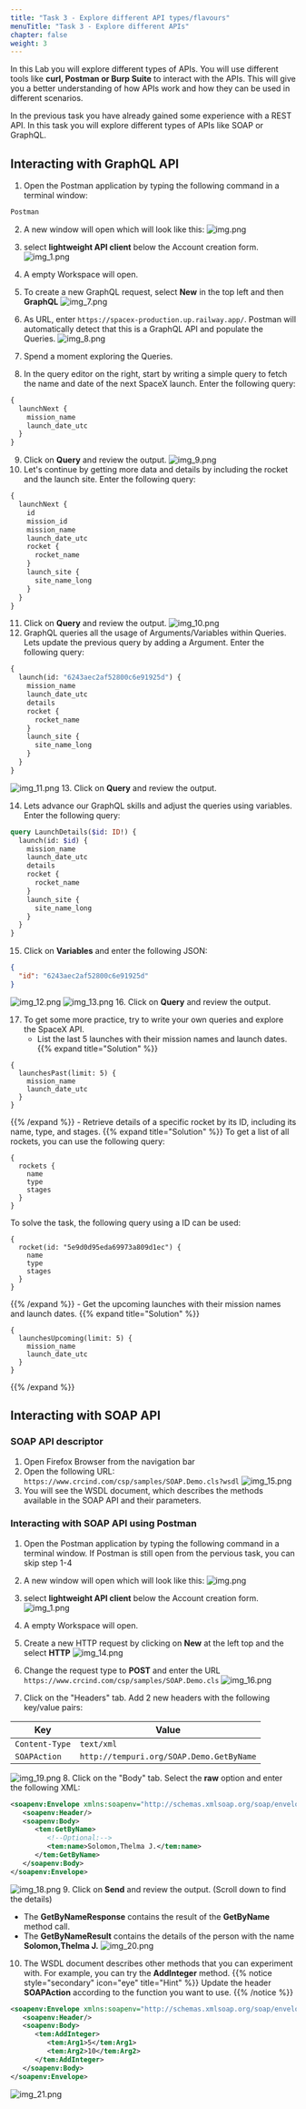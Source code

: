 ```yaml
---
title: "Task 3 - Explore different API types/flavours"
menuTitle: "Task 3 - Explore different APIs"
chapter: false
weight: 3
---
```

In this Lab you will explore different types of APIs. You will use different tools like **curl, Postman or Burp Suite** to interact with the APIs.
This will give you a better understanding of how APIs work and how they can be used in different scenarios.

In the previous task you have already gained some experience with a REST API. In this task you will explore different types of APIs like SOAP or GraphQL.

## Interacting with GraphQL API
1. Open the Postman application by typing the following command in a terminal window:
```bash
Postman
```
2. A new window will open which will look like this:
![img.png](img.png)

3. select **lightweight API client** below the Account creation form.
![img_1.png](img_1.png)

4. A empty Workspace will open.
5. To create a new GraphQL request, select **New** in the top left and then **GraphQL**
![img_7.png](img_7.png)

6. As URL, enter `https://spacex-production.up.railway.app/`. Postman will automatically detect that this is a GraphQL API and populate the Queries.
![img_8.png](img_8.png)
7. Spend a moment exploring the Queries.
8. In the query editor on the right, start by writing a simple query to fetch the name and date of the next SpaceX launch. Enter the following query:
```graphql
{
  launchNext {
    mission_name
    launch_date_utc
  }
}
```
9. Click on **Query** and review the output.
![img_9.png](img_9.png)
10. Let's continue by getting more data and details by including the rocket and the launch site. Enter the following query:
```graphql
{
  launchNext {
    id
    mission_id
    mission_name
    launch_date_utc
    rocket {
      rocket_name
    }
    launch_site {
      site_name_long
    }
  }
}
```
11. Click on **Query** and review the output.
![img_10.png](img_10.png)
12. GraphQL queries all the usage of Arguments/Variables within Queries. Lets update the previous query by adding a Argument. Enter the following query:
```graphql
{
  launch(id: "6243aec2af52800c6e91925d") {
    mission_name
    launch_date_utc
    details
    rocket {
      rocket_name
    }
    launch_site {
      site_name_long
    }
  }
}
```
![img_11.png](img_11.png)
13. Click on **Query** and review the output.

14. Lets advance our GraphQL skills and adjust the queries using variables. Enter the following query:
```graphql
query LaunchDetails($id: ID!) {
  launch(id: $id) {
    mission_name
    launch_date_utc
    details
    rocket {
      rocket_name
    }
    launch_site {
      site_name_long
    }
  }
}
```
15. Click on **Variables** and enter the following JSON:
```json
{
  "id": "6243aec2af52800c6e91925d"
}
```
![img_12.png](img_12.png)
![img_13.png](img_13.png)
16. Click on **Query** and review the output.

17. To get some more practice, try to write your own queries and explore the SpaceX API.
    - List the last 5 launches with their mission names and launch dates.
{{% expand title="Solution" %}}
```grapql
{
  launchesPast(limit: 5) {
    mission_name
    launch_date_utc
  }
}
```
{{% /expand %}}
    - Retrieve details of a specific rocket by its ID, including its name, type, and stages.
{{% expand title="Solution" %}}
To get a list of all rockets, you can use the following query:
```grapql
{
  rockets {
    name
    type
    stages
  }
}
```
To solve the task, the following query using a ID can be used:
```grapql
{
  rocket(id: "5e9d0d95eda69973a809d1ec") {
    name
    type
    stages
  }
}
```
{{% /expand %}}
    - Get the upcoming launches with their mission names and launch dates.
{{% expand title="Solution" %}}
```grapql
{
  launchesUpcoming(limit: 5) {
    mission_name
    launch_date_utc
  }
}
```
{{% /expand %}}

## Interacting with SOAP API
### SOAP API descriptor
1. Open Firefox Browser from the navigation bar
2. Open the following URL: ```https://www.crcind.com/csp/samples/SOAP.Demo.cls?wsdl```
![img_15.png](img_15.png)
3. You will see the WSDL document, which describes the methods available in the SOAP API and their parameters.

### Interacting with SOAP API using Postman
1. Open the Postman application by typing the following command in a terminal window. If Postman is still open from the pervious task, you can skip step 1-4

2. A new window will open which will look like this:
![img.png](img.png)

3. select **lightweight API client** below the Account creation form.
![img_1.png](img_1.png)

4. A empty Workspace will open.
5. Create a new HTTP request by clicking on **New** at the left top and the select **HTTP**
![img_14.png](img_14.png)
6. Change the request type to **POST** and enter the URL `https://www.crcind.com/csp/samples/SOAP.Demo.cls`
![img_16.png](img_16.png)
7. Click on the "Headers" tab. Add 2 new headers with the following key/value pairs:

Key | Value
--- | ---
`Content-Type` | `text/xml`
`SOAPAction` | `http://tempuri.org/SOAP.Demo.GetByName`

![img_19.png](img_19.png)
8. Click on the "Body" tab. Select the **raw** option and enter the following XML:
```xml
<soapenv:Envelope xmlns:soapenv="http://schemas.xmlsoap.org/soap/envelope/" xmlns:tem="http://tempuri.org">
   <soapenv:Header/>
   <soapenv:Body>
      <tem:GetByName>
         <!--Optional:-->
         <tem:name>Solomon,Thelma J.</tem:name>
      </tem:GetByName>
   </soapenv:Body>
</soapenv:Envelope>
```
![img_18.png](img_18.png)
9. Click on **Send** and review the output. (Scroll down to find the details)
   - The **GetByNameResponse** contains the result of the **GetByName** method call. 
   - The **GetByNameResult** contains the details of the person with the name **Solomon,Thelma J.**
![img_20.png](img_20.png)
10. The WSDL document describes other methods that you can experiment with. For example, you can try the **AddInteger** method.
{{% notice style="secondary" icon="eye" title="Hint" %}}
Update the header **SOAPAction** according to the function you want to use.
{{% /notice %}}
```xml
<soapenv:Envelope xmlns:soapenv="http://schemas.xmlsoap.org/soap/envelope/" xmlns:tem="http://tempuri.org">
   <soapenv:Header/>
   <soapenv:Body>
      <tem:AddInteger>
         <tem:Arg1>5</tem:Arg1>
         <tem:Arg2>10</tem:Arg2>
      </tem:AddInteger>
   </soapenv:Body>
</soapenv:Envelope>
```
![img_21.png](img_21.png)